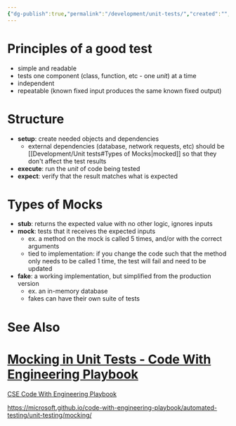 ```yaml
---
{"dg-publish":true,"permalink":"/development/unit-tests/","created":"","updated":""}
---
```



# Principles of a good test

- simple and readable
- tests one component (class, function, etc - one *unit*) at a time
- independent
- repeatable (known fixed input produces the same known fixed output)

# Structure

- **setup**: create needed objects and dependencies
    - external dependencies (database, network requests, etc) should be [[Development/Unit tests#Types of Mocks\|mocked]] so that they don't affect the test results
- **execute**: run the *unit* of code being tested
- **expect**: verify that the result matches what is expected

# Types of Mocks

- **stub**: returns the expected value with no other logic, ignores inputs
- **mock**: tests that it receives the expected inputs
    - ex. a method on the mock is called 5 times, and/or with the correct arguments
    - tied to implementation: if you change the code such that the method only needs to be called 1 time, the test will fail and need to be updated
- **fake**: a working implementation, but simplified from the production version
    - ex. an in-memory database
    - fakes can have their own suite of tests

# See Also

<div class="rich-link-card-container"><a class="rich-link-card" href="https://microsoft.github.io/code-with-engineering-playbook/automated-testing/unit-testing/mocking/" target="_blank">
	<div class="rich-link-image-container">
		<div class="rich-link-image" style="background-image: url('https://microsoft.github.io/code-with-engineering-playbook/resources/ms_icon.png')">
	</div>
	</div>
	<div class="rich-link-card-text">
		<h1 class="rich-link-card-title">Mocking in Unit Tests - Code With Engineering Playbook</h1>
		<p class="rich-link-card-description">
		CSE Code With Engineering Playbook
		</p>
		<p class="rich-link-href">
		https://microsoft.github.io/code-with-engineering-playbook/automated-testing/unit-testing/mocking/
		</p>
	</div>
</a></div>
